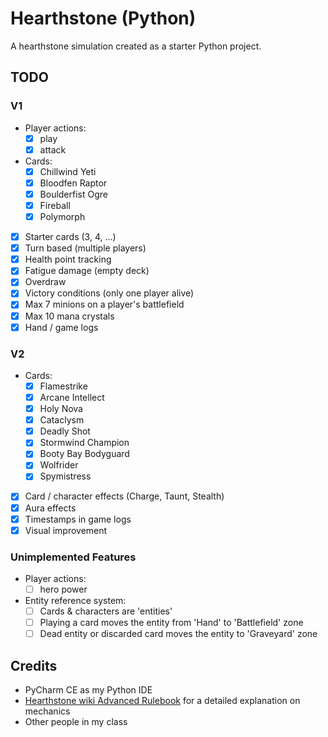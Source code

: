 # Hearthstone (Python)

A hearthstone simulation created as a starter Python project.

## TODO

### V1

- Player actions:
  - [x] play
  - [x] attack
- Cards:
  - [x] Chillwind Yeti
  - [x] Bloodfen Raptor
  - [x] Boulderfist Ogre
  - [x] Fireball
  - [x] Polymorph
- [x] Starter cards (3, 4, ...)
- [x] Turn based (multiple players)
- [x] Health point tracking
- [x] Fatigue damage (empty deck)
- [x] Overdraw
- [x] Victory conditions (only one player alive)
- [x] Max 7 minions on a player's battlefield
- [x] Max 10 mana crystals
- [x] Hand / game logs

### V2

- Cards: 
  - [x] Flamestrike
  - [x] Arcane Intellect
  - [x] Holy Nova
  - [x] Cataclysm
  - [x] Deadly Shot
  - [x] Stormwind Champion
  - [x] Booty Bay Bodyguard
  - [x] Wolfrider
  - [x] Spymistress
- [x] Card / character effects (Charge, Taunt, Stealth)
- [x] Aura effects
- [x] Timestamps in game logs
- [x] Visual improvement

### Unimplemented Features

- Player actions:
  - [ ] hero power
- Entity reference system:
  - [ ] Cards & characters are 'entities'
  - [ ] Playing a card moves the entity from 'Hand' to 'Battlefield' zone
  - [ ] Dead entity or discarded card moves the entity to 'Graveyard' zone

## Credits

* PyCharm CE as my Python IDE
* [Hearthstone wiki Advanced Rulebook](https://hearthstone.wiki.gg/wiki/Advanced_rulebook) for a detailed explanation on mechanics
* Other people in my class

